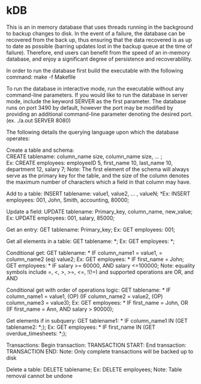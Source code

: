 # kDB
This is an in memory database that uses threads running in the background to backup changes to disk. 
In the event of a failure, the database can be recovered from the back up, thus ensuring that the data 
recovered is as up to date as possible (barring updates lost in the backup queue at the time of failure).
Therefore, end users can benefit from the speed of an in-memory database, and enjoy a significant degree
of persistence and recoverablility. 

In order to run the database first build the executable with the following command:
make -f Makefile

To run the database in interactive mode, run the executable without any command-line parameters.
If you would like to run the database in server mode, include the keyword SERVER as the first 
parameter. The database runs on port 3490 by default, however the port may be modified by providing
an additional command-line parameter denoting the desired port. (ex. ./a.out SERVER 8080)

The following details the querying language upon which the database operates:

Create a table and schema:<br />
CREATE tablename: column_name size, column_name size, ... ;<br />
Ex:
CREATE employees: employeeID 5, first_name 10, last_name 10, department 12, salary 7;
Note: The first element of the schema will always serve as the primary key for the table, and the
size of the column denotes the maximum number of characters which a field in that column may have. 

Add to a table:
INSERT tablename: value1, value2, ... , valueN;
†Ex:
INSERT employees: 001, John, Smith, accounting, 80000;

Update a field:
UPDATE tablename: Primary_key, column_name, new_value;
Ex:
UPDATE employees: 001, salary, 85000;

Get an entry:
GET tablename: Primary_key;
Ex:
GET employees: 001;

Get all elements in a table:
GET tablename: *;
Ex:
GET employees: *;

Conditional get:
GET tablename: * IF column_name1 = value1, = column_name2 (eq) value2;
Ex:
GET employees: * IF first_name = John;
GET employees: * IF salary >= 60000, AND salary <=100000;
Note: equality symbols include =, <, >, >=, <=, !(!=) and supported operations
are OR, and AND

Conditional get with order of operations logic:
GET tablename: * IF column_name1 = value1, (OP) (IF column_name2 = value2, (OP) column_name3 = value3);
Ex:
GET employees: * IF first_name = John, OR (IF first_name = Ann, AND salary > 90000);

Get elements if in subquery:
GET tablename1: * IF column_name1 IN (GET tablename2: *;);
Ex:
GET employees: * IF first_name IN (GET overdue_timesheets: *;); 

Transactions:
Begin transaction:
TRANSACTION START:
End transaction:
TRANSACTION END:
Note: Only complete transactions will be backed up to disk

Delete a table:
DELETE tablename;
Ex:
DELETE employees;
Note: Table removal cannot be undone

